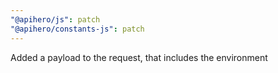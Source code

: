 ```yaml
---
"@apihero/js": patch
"@apihero/constants-js": patch
---
```


Added a payload to the request, that includes the environment
